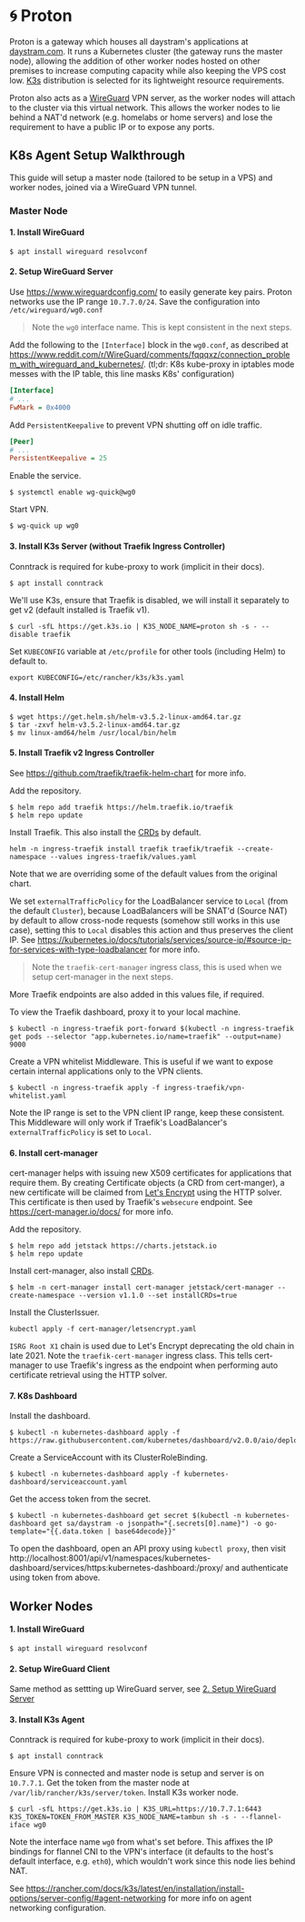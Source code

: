 # :cyclone: Proton

Proton is a gateway which houses all daystram's applications at [daystram.com](https://daystram.com). It runs a Kubernetes cluster (the gateway runs the master node), allowing the addition of other worker nodes hosted on other premises to increase computing capacity while also keeping the VPS cost low. [K3s](https://k3s.io/) distribution is selected for its lightweight resource requirements.

Proton also acts as a [WireGuard](https://www.wireguard.com/) VPN server, as the worker nodes will attach to the cluster via this virtual network. This allows the worker nodes to lie behind a NAT'd network (e.g. homelabs or home servers) and lose the requirement to have a public IP or to expose any ports.

## K8s Agent Setup Walkthrough

This guide will setup a master node (tailored to be setup in a VPS) and worker nodes, joined via a WireGuard VPN tunnel.

### Master Node

#### 1. Install WireGuard

```shell
$ apt install wireguard resolvconf
```

#### 2. Setup WireGuard Server

Use https://www.wireguardconfig.com/ to easily generate key pairs. Proton networks use the IP range `10.7.7.0/24`. Save the configuration into `/etc/wireguard/wg0.conf`

> Note the `wg0` interface name. This is kept consistent in the next steps.

Add the following to the `[Interface]` block in the `wg0.conf`, as described at https://www.reddit.com/r/WireGuard/comments/fqqqxz/connection_problem_with_wireguard_and_kubernetes/. (tl;dr: K8s kube-proxy in iptables mode messes with the IP table, this line masks K8s' configuration)

```ini
[Interface]
# ...
FwMark = 0x4000
```

Add `PersistentKeepalive` to prevent VPN shutting off on idle traffic.

```ini
[Peer]
# ...
PersistentKeepalive = 25
```

Enable the service.

```shell
$ systemctl enable wg-quick@wg0
```

Start VPN.

```shell
$ wg-quick up wg0
```

#### 3. Install K3s Server (without Traefik Ingress Controller)

Conntrack is required for kube-proxy to work (implicit in their docs).

```shell
$ apt install conntrack
```

We'll use K3s, ensure that Traefik is disabled, we will install it separately to get v2 (default installed is Traefik v1).

```shell
$ curl -sfL https://get.k3s.io | K3S_NODE_NAME=proton sh -s - --disable traefik
```

Set `KUBECONFIG` variable at `/etc/profile` for other tools (including Helm) to default to.

```shell
export KUBECONFIG=/etc/rancher/k3s/k3s.yaml
```

#### 4. Install Helm

```shell
$ wget https://get.helm.sh/helm-v3.5.2-linux-amd64.tar.gz
$ tar -zxvf helm-v3.5.2-linux-amd64.tar.gz
$ mv linux-amd64/helm /usr/local/bin/helm
```

#### 5. Install Traefik v2 Ingress Controller

See https://github.com/traefik/traefik-helm-chart for more info.

Add the repository.

```shell
$ helm repo add traefik https://helm.traefik.io/traefik
$ helm repo update
```

Install Traefik. This also install the [CRDs](https://kubernetes.io/docs/concepts/extend-kubernetes/api-extension/custom-resources/) by default.

```shell
helm -n ingress-traefik install traefik traefik/traefik --create-namespace --values ingress-traefik/values.yaml
```

Note that we are overriding some of the default values from the original chart.

We set `externalTrafficPolicy` for the LoadBalancer service to `Local` (from the default `Cluster`), because LoadBalancers will be SNAT'd (Source NAT) by default to allow cross-node requests (somehow still works in this use case), setting this to `Local` disables this action and thus preserves the client IP. See https://kubernetes.io/docs/tutorials/services/source-ip/#source-ip-for-services-with-type-loadbalancer for more info.

> Note the `traefik-cert-manager` ingress class, this is used when we setup cert-manager in the next steps.

More Traefik endpoints are also added in this values file, if required.

To view the Traefik dashboard, proxy it to your local machine.

```shell
$ kubectl -n ingress-traefik port-forward $(kubectl -n ingress-traefik get pods --selector "app.kubernetes.io/name=traefik" --output=name) 9000
```

Create a VPN whitelist Middleware. This is useful if we want to expose certain internal applications only to the VPN clients.

```shell
$ kubectl -n ingress-traefik apply -f ingress-traefik/vpn-whitelist.yaml
```

Note the IP range is set to the VPN client IP range, keep these consistent. This Middleware will only work if Traefik's LoadBalancer's `externalTrafficPolicy` is set to `Local`.

#### 6. Install cert-manager

cert-manager helps with issuing new X509 certificates for applications that require them. By creating Certificate objects (a CRD from cert-manger), a new certificate will be claimed from [Let's Encrypt](https://letsencrypt.org/) using the HTTP solver. This certificate is then used by Traefik's `websecure` endpoint. See https://cert-manager.io/docs/ for more info.

Add the repository.

```shell
$ helm repo add jetstack https://charts.jetstack.io
$ helm repo update
```

Install cert-manager, also install [CRDs](https://kubernetes.io/docs/concepts/extend-kubernetes/api-extension/custom-resources/).

```shell
$ helm -n cert-manager install cert-manager jetstack/cert-manager --create-namespace --version v1.1.0 --set installCRDs=true
```

Install the ClusterIssuer.

```shell
kubectl apply -f cert-manager/letsencrypt.yaml
```

`ISRG Root X1` chain is used due to Let's Encrypt deprecating the old chain in late 2021. Note the `traefik-cert-manager` ingress class. This tells cert-manager to use Traefik's ingress as the endpoint when performing auto certificate retrieval using the HTTP solver.

#### 7. K8s Dashboard

Install the dashboard.

```shell
$ kubectl -n kubernetes-dashboard apply -f https://raw.githubusercontent.com/kubernetes/dashboard/v2.0.0/aio/deploy/recommended.yaml
```

Create a ServiceAccount with its ClusterRoleBinding.

```shell
$ kubectl -n kubernetes-dashboard apply -f kubernetes-dashboard/serviceaccount.yaml
```

Get the access token from the secret.

```shell
$ kubectl -n kubernetes-dashboard get secret $(kubectl -n kubernetes-dashboard get sa/daystram -o jsonpath="{.secrets[0].name}") -o go-template="{{.data.token | base64decode}}"
```

To open the dashboard, open an API proxy using `kubectl proxy`, then visit http://localhost:8001/api/v1/namespaces/kubernetes-dashboard/services/https:kubernetes-dashboard:/proxy/ and authenticate using token from above.

## Worker Nodes

#### 1. Install WireGuard

```shell
$ apt install wireguard resolvconf
```

#### 2. Setup WireGuard Client

Same method as settting up WireGuard server, see [2. Setup WireGuard Server](#2-setup-wireguard-server)

#### 3. Install K3s Agent

Conntrack is required for kube-proxy to work (implicit in their docs).

```shell
$ apt install conntrack
```

Ensure VPN is connected and master node is setup and server is on `10.7.7.1`. Get the token from the master node at `/var/lib/rancher/k3s/server/token`. Install K3s worker node.

```shell
$ curl -sfL https://get.k3s.io | K3S_URL=https://10.7.7.1:6443 K3S_TOKEN=TOKEN_FROM_MASTER K3S_NODE_NAME=tambun sh -s - --flannel-iface wg0
```

Note the interface name `wg0` from what's set before. This affixes the IP bindings for flannel CNI to the VPN's interface (it defaults to the host's default interface, e.g. `eth0`), which wouldn't work since this node lies behind NAT.

See https://rancher.com/docs/k3s/latest/en/installation/install-options/server-config/#agent-networking for more info on agent networking configuration.
